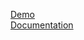 [Demo](http://marty-wang.github.com/OOPCanvas/ "Demo")  
[Documentation](http://marty-wang.github.com/OOPCanvas/docs/js_doc/ "Documentation")

